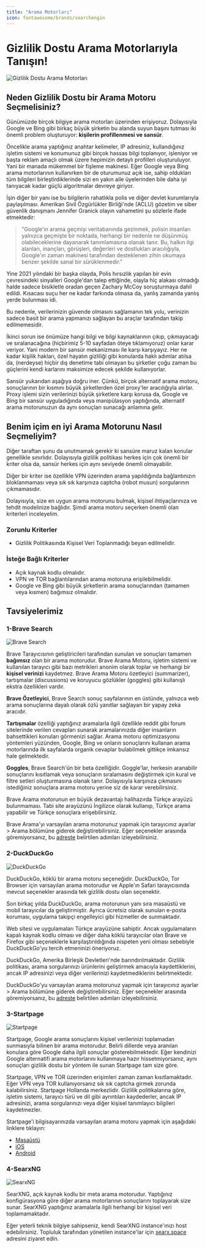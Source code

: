 ```yaml
---
title: "Arama Motorları"
icon: fontawesome/brands/searchengin
---
```


# Gizlilik Dostu Arama Motorlarıyla Tanışın!

![Gizlilik Dostu Arama Motorları](https://gizlikalsin.com/wp-content/uploads/2023/09/keyboard-417093_1280-e1693577346653.jpg)

## Neden Gizlilik Dostu bir Arama Motoru Seçmelisiniz?

Günümüzde birçok bilgiye arama motorları üzerinden erişiyoruz. Dolayısıyla Google ve Bing gibi birkaç büyük şirketin bu alanda suyun başını tutması iki önemli problem oluşturuyor: **kişilerin profillenmesi ve sansür**.

Öncelikle arama yaptığınız anahtar kelimeler, IP adresiniz, kullandığınız işletim sistemi ve konumunuz gibi birçok hassas bilgi toplanıyor, işleniyor ve başta reklam amaçlı olmak üzere hepimizin detaylı profilleri oluşturuluyor. Yani bir manada mükemmel bir fişleme makinesi. Eğer Google veya Bing arama motorlarının kullanırken bir de oturumunuz açık ise, sahip oldukları tüm bilgileri birleştirdiklerinde sizi en yakın aile üyelerinden bile daha iyi tanıyacak kadar güçlü algoritmalar devreye giriyor.

İşin diğer bir yanı ise bu bilgilerin rahatlıkla polis ve diğer devlet kurumlarıyla paylaşılması. Amerikan Sivil Özgürlükler Birliği'nde (ACLU) gözetim ve siber güvenlik danışmanı Jennifer Granick olayın vahametini şu sözlerle ifade etmektedir:

> "Google'ın arama geçmişi veritabanında gezinmek, polisin insanları yalnızca geçmişte bir noktada, herhangi bir nedenle ne düşünmüş olabileceklerine dayanarak tanımlamasına olanak tanır. Bu, halkın ilgi alanları, inançları, görüşleri, değerleri ve dostlukları aracılığıyla, Google'ın zaman makinesi tarafından desteklenen zihin okumaya benzer şekilde sanal bir sürüklenmedir."

Yine 2021 yılındaki bir başka olayda, Polis hırsızlık yapılan bir evin çevresindeki sinyalleri Google'dan talep ettiğinde, olayla hiç alakası olmadığı halde sadece bisikletle oradan geçen Zachary McCoy soruşturmaya dahil edildi. Kısacası suçu her ne kadar farkında olmasa da, yanlış zamanda yanlış yerde bulunması idi.

Bu nedenle, verilerinizin güvende olmasını sağlamanın tek yolu, verinizin sadece basit bir arama yapmanızı sağlayan bu araçlar tarafından takip edilmemesidir.

İkinci sorun ise önümüze hangi bilgi ve bilgi kaynaklarının çıkıp, çıkmayacağı ve sıralanacağına (hiçbirimiz 5-10 sayfadan öteye tıklamıyoruz) onlar karar veriyor. Yani modern bir sansür mekanizması ile karşı karşıyayız. Her ne kadar kişilik hakları, özel hayatın gizliliği gibi konularda haklı adımlar atılsa da, (nerdeyse) hiçbir dış denetime tabi olmayan bu şirketler çoğu zaman bu güçlerini kendi karlarını maksimize edecek şekilde kullanıyorlar.

Sansür yukarıdan aşağıya doğru iner. Çünkü, birçok alternatif arama motoru, sonuçlarının bir kısmını büyük şirketlerden özel proxy'ler aracılığıyla alırlar. Proxy işlemi sizin verilerinizi büyük şirketlere karşı korusa da, Google ve Bing bir sansür uyguladığında veya manipülasyon yaptığında, alternatif arama motorunuzun da aynı sonuçları sunacağı anlamına gelir.

## Benim içim en iyi Arama Motorunu Nasıl Seçmeliyim?

Diğer taraftan şunu da unutmamak gerekir ki sansüre maruz kalan konular genellikle sınırlıdır. Dolayısıyla gizlilik politikası herkes için çok önemli bir kriter olsa da, sansür herkes için aynı seviyede önemli olmayabilir.

Diğer bir kriter ise özellikle VPN üzerinden arama yapıldığında bağlantınızın bloklanmaması veya sık sık karşınıza captcha (robot musun) sorgularının çıkmamasıdır.

Dolayısıyla, size en uygun arama motorunu bulmak, kişisel ihtiyaçlarınıza ve tehdit modelinize bağlıdır. Şimdi arama motoru seçerken önemli olan kriterleri inceleyelim.

### Zorunlu Kriterler

- Gizlilik Politikasında Kişisel Veri Toplanmadığı beyan edilmelidir.

### İsteğe Bağlı Kriterler

- Açık kaynak kodlu olmalıdır.
- VPN ve TOR bağlantılarından arama motoruna erişilebilmelidir.
- Google ve Bing gibi büyük şirketlerin arama sonuçlarından (tamamen veya kısmen) bağımsız olmalıdır.

## Tavsiyelerimiz

### 1-Brave Search

![Brave Search](https://gizlikalsin.com.ibrave.host/wp-content/uploads/2023/09/image-1024x176.png)

Brave Tarayıcısının geliştiricileri tarafından sunulan ve sonuçları tamamen **bağımsız** olan bir arama motorudur. Brave Arama Motoru, işletim sistemi ve kullanılan tarayıcı gibi bazı metrikleri anonim olarak toplar ve herhangi bir **kişisel verinizi** kaydetmez. Brave Arama Motoru özetleyici (summarizer), tartışmalar (discussions) ve koruyucu gözlükler (goggles) gibi kullanışlı ekstra özellikleri vardır.

**Brave Özetleyici**, Brave Search sonuç sayfalarının en üstünde, yalnızca web arama sonuçlarına dayalı olarak özlü yanıtlar sağlayan bir yapay zeka aracıdır.

**Tartışmalar** özelliği yaptığınız aramalarla ilgili özellikle reddit gibi forum sitelerinde verilen cevapları sunarak aramalarınızda diğer insanların bahsettikleri konuları görmenizi sağlar. Arama motoru optimizasyonu yöntemleri yüzünden, Google, Bing ve onların sonuçlarını kullanan arama motorlarında ilk sayfalarda organik cevaplar bulabilmek gittikçe imkansız hale gelmektedir.

**Goggles**, Brave Search'ün bir beta özelliğidir. Goggle'lar, herkesin aranabilir sonuçlarını kısıtlamak veya sonuçların sıralamasını değiştirmek için kural ve filtre setleri oluşturmasına olanak tanır. Dolayısıyla karşınıza çıkmasını istediğiniz sonuçlara arama motoru yerine siz de karar verebilirsiniz.

Brave Arama motorunun en büyük dezavantajı halihazırda Türkçe arayüzü bulunmaması. Tabi site arayüzünü İngilizce olarak kullanıp, Türkçe arama yapabilir ve Türkçe sonuçlara erişebilirsiniz.

Brave Arama'yı varsayılan arama motorunuz yapmak için tarayıcınız ayarlar > Arama bölümüne giderek değiştirebilirsiniz. Eğer seçenekler arasında göremiyorsanız, bu [adreste](https://search.brave.com/default) belirtilen adımları izleyebilirsiniz.

### 2-DuckDuckGo

![DuckDuckGo](https://gizlikalsin.com.ibrave.host/wp-content/uploads/2023/09/image-1.png)

DuckDuckGo, köklü bir arama motoru seçeneğidir. DuckDuckGo, Tor Browser için varsayılan arama motorudur ve Apple'ın Safari tarayıcısında mevcut seçenekler arasında tek gizlilik dostu olan seçenektir.

Son birkaç yılda DuckDuckGo, arama motorunun yanı sıra masaüstü ve mobil tarayıcılar da geliştirmiştir. Ayrıca ücretsiz olarak sunulan e-posta koruması, uygulama takipçi engelleyici gibi hizmetler de sunmaktadır.

Web sitesi ve uygulamaları Türkçe arayüzüne sahiptir. Ancak uygulamaların kapalı kaynak kodlu olması ve diğer daha köklü tarayıcılar olan Brave ve Firefox gibi seçeneklerle karşılaştırıldığında nispeten yeni olması sebebiyle DuckDuckGo'yu tercih etmeninizi öneriyoruz.

DuckDuckGo, Amerika Birleşik Devletleri'nde barındırılmaktadır. Gizlilik politikası, arama sorgularınızı ürünlerini geliştirmek amacıyla kaydettiklerini, ancak IP adresinizi veya diğer verilerinizi kaydetmediklerini belirtmektedir.

DuckDuckGo'yu varsayılan arama motorunuz yapmak için tarayıcınız ayarlar > Arama bölümüne giderek değiştirebilirsiniz. Eğer seçenekler arasında göremiyorsanız, bu [adreste](https://duckduckgo.com/install) belirtilen adımları izleyebilirsiniz.

### 3-Startpage

![Startpage](https://gizlikalsin.com.ibrave.host/wp-content/uploads/2023/09/image-2.png)

Startpage, Google arama sonuçlarını kişisel verilerinizi toplamadan sunmasıyla bilinen bir arama motorudur. Belirli dillerde veya aranılan konulara göre Google daha ilgili sonuçlar gösterebilmektedir. Eğer kendinizi Google alternatifi arama motorlarını kullanmaya hazır hissetmiyorsanız, aynı sonuçları gizlilik dostu bir yöntem ile sunan Startpage tam size göre.

Startpage, VPN ve TOR üzerinden erişimleri zaman zaman kısıtlamaktadır. Eğer VPN veya TOR kullanıyorsanız sık sık captcha girmek zorunda kalabilirsiniz. Startpage Hollanda merkezlidir. Gizlilik politikalarına göre, işletim sistemi, tarayıcı türü ve dil gibi ayrıntıları kaydederler, ancak IP adresinizi, arama sorgularınızı veya diğer kişisel tanımlayıcı bilgileri kaydetmezler.

Startpage'i bilgisayarınızda varsayılan arama motoru yapmak için aşağıdaki linklere tıklayın:

- [Masaüstü](https://support.startpage.com/hc/en-us/sections/4481914586516-Make-Startpage-your-homepage-desktop-)
- [iOS](https://support.startpage.com/hc/en-us/sections/5317629140372-Mobile-iOS-)
- [Android](https://support.startpage.com/hc/en-us/sections/5317469095956-Mobile-Android-)

### 4-SearxNG

![SearxNG](https://gizlikalsin.com.ibrave.host/wp-content/uploads/2023/09/image-3.png)

SearXNG, açık kaynak kodlu bir meta arama motorudur. Yaptığınız konfigürasyona göre diğer arama motorlarının sonuçlarını toplayarak size sunar. SearXNG yaptığınız aramalarla ilgili herhangi bir kişisel veri toplamamaktadır.

Eğer yeterli teknik bilgiye sahipseniz, kendi SearXNG instance'ınızı host edebilirsiniz. Topluluk tarafından yönetilen instance'lar için [searx.space](https://searx.space/) adresini ziyaret edin.